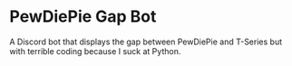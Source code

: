 # PewDiePie Gap Bot
A Discord bot that displays the gap between PewDiePie and T-Series but with terrible coding because I suck at Python.
